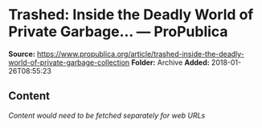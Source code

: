 # Trashed: Inside the Deadly World of Private Garbage… — ProPublica

**Source:** https://www.propublica.org/article/trashed-inside-the-deadly-world-of-private-garbage-collection
**Folder:** Archive
**Added:** 2018-01-26T08:55:23




## Content
*Content would need to be fetched separately for web URLs*

